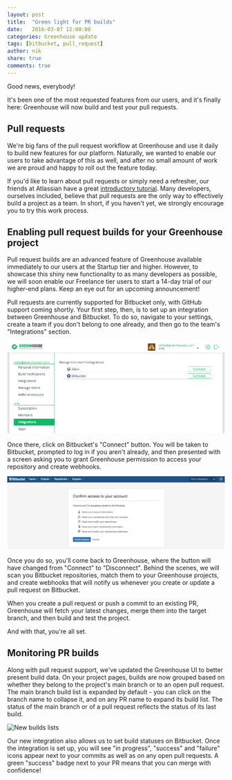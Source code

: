 ```yaml
---
layout: post
title:  "Green light for PR builds"
date:   2016-03-07 12:00:00
categories: Greenhouse update
tags: [bitbucket, pull_request]
author: nik
share: true
comments: true
---
```


Good news, everybody!

It's been one of the most requested features from our users, and it's finally
here: Greenhouse will now build and test your pull requests.

<!--more-->

## Pull requests
We're big fans of the pull request workflow at Greenhouse and use it daily to
build new features for our platform. Naturally, we wanted to enable our users to
take advantage of this as well, and after no small amount of work we are proud
and happy to roll out the feature today.

If you'd like to learn about pull requests or simply need a refresher, our
friends at Atlassian have a great
[introductory tutorial](https://www.atlassian.com/git/tutorials/making-a-pull-request/).
Many developers, ourselves included, believe that pull requests are the only way
to effectively build a project as a team. In short, if you haven't yet, we
strongly encourage you to try this work process.

## Enabling pull request builds for your Greenhouse project
Pull request builds are an advanced feature of Greenhouse available immediately
to our users at the Startup tier and higher. However, to showcase this shiny new
functionality to as many developers as possible, we will soon enable our
Freelance tier users to start a 14-day trial of our higher-end plans. Keep an
eye out for an upcoming announcement!

Pull requests are currently supported for Bitbucket only, with GitHub
support coming shortly. Your first step, then, is to set up an integration
between Greenhouse and Bitbucket. To do so, navigate to your settings,
create a team if you don't belong to one already, and then go to the team's
"Integrations" section.

![Bitbucket integration](/assets/bitbucket_pr-integrations_screen.png
"Bitbucket Integration")

Once there, click on Bitbucket's "Connect" button. You will be taken to
Bitbucket, prompted to log in if you aren't already, and then presented with a
screen asking you to grant Greenhouse permission to access your repository and
create webhooks.

![Bitbucket authorization](/assets/bitbucket_pr-bitbucket_authorization.png
"Bitbucket Authorization")

Once you do so, you'll come back to Greenhouse, where the
button will have changed from "Connect" to "Disconnect". Behind the scenes,
we will scan you Bitbucket repositories, match them to your Greenhouse
projects, and create webhooks that will notify us whenever you create or update
a pull request on Bitbucket.

When you create a pull request or push a commit to an existing PR, Greenhouse
will fetch your latest changes, merge them into the target branch, and then
build and test the project.

And with that, you're all set.

## Monitoring PR builds
Along with pull request support, we've updated the Greenhouse UI to better
present build data. On your project pages, builds are now grouped based on
whether they belong to the project's main branch or to an open pull request. The
main branch build list is expanded by default - you can click on the branch name
to collapse it, and on any PR name to expand its build list. The status of the
main branch or of a pull request reflects the status of its last build.

![New builds lists](/assets/bitbucket_pr-builds_lists.png "New builds list
UI")

Our new integration also allows us to set build statuses on Bitbucket. Once the
integration is set up, you will see "in progress", "success" and "failure" icons
appear next to your commits as well as on any open pull requests. A green
"success" badge next to your PR means that you can merge with confidence!
